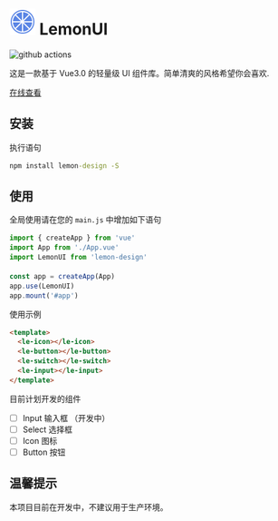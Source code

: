 # ![logo](src/assets/icons/svg/logo.svg) LemonUI

![github actions](https://github.com/Demi1024/lemonUI/actions/workflows/ci.yml/badge.svg?event=push)

这是一款基于 Vue3.0 的轻量级 UI 组件库。简单清爽的风格希望你会喜欢.

[在线查看](https://demi1024.github.io/lemonUI/#/)

## 安装

执行语句

```cmd
npm install lemon-design -S
```

## 使用

全局使用请在您的 `main.js` 中增加如下语句

```js
import { createApp } from 'vue'
import App from './App.vue'
import LemonUI from 'lemon-design'

const app = createApp(App)
app.use(LemonUI)
app.mount('#app')

```

使用示例

```html
<template>
  <le-icon></le-icon>
  <le-button></le-button>
  <le-switch></le-switch>
  <le-input></le-input>
</template>
```


目前计划开发的组件

- [ ] Input 输入框 （开发中）
- [ ] Select 选择框
- [ ] Icon 图标
- [ ] Button 按钮

## 温馨提示

本项目目前在开发中，不建议用于生产环境。
